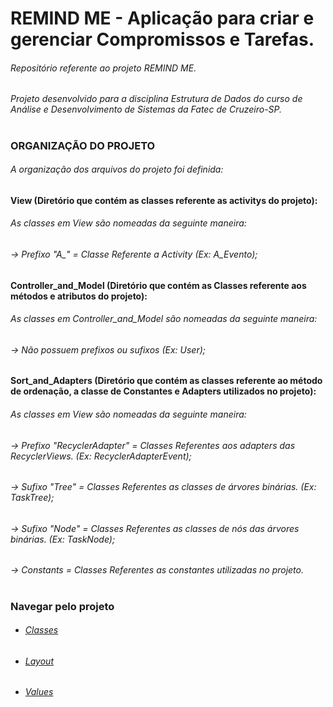 # REMIND ME - Aplicação para criar e gerenciar Compromissos e Tarefas.

###### Repositório referente ao projeto REMIND ME.
###### Projeto desenvolvido para a disciplina Estrutura de Dados do curso de Análise e Desenvolvimento de Sistemas da Fatec de Cruzeiro-SP.

#
### ORGANIZAÇÃO DO PROJETO
###### A organização dos arquivos do projeto foi definida:

#### View (Diretório que contém as classes referente as activitys do projeto):
###### As classes em View são nomeadas da seguinte maneira:
###### -> Prefixo "A_" = Classe Referente a Activity (Ex: A_Evento);

#### Controller_and_Model (Diretório que contém as Classes referente aos métodos e atributos do projeto):
###### As classes em Controller_and_Model são nomeadas da seguinte maneira:
###### -> Não possuem prefixos ou sufixos (Ex: User);

#### Sort_and_Adapters (Diretório que contém as classes referente ao método de ordenação, a classe de Constantes e Adapters utilizados no projeto):
###### As classes em View são nomeadas da seguinte maneira:
###### -> Prefixo "RecyclerAdapter" = Classes Referentes aos adapters das RecyclerViews. (Ex: RecyclerAdapterEvent);
###### -> Sufixo "Tree" = Classes Referentes as  classes de árvores binárias. (Ex: TaskTree);
###### -> Sufixo "Node" = Classes Referentes as classes de nós das árvores binárias. (Ex: TaskNode);
###### -> Constants = Classes Referentes as constantes utilizadas no projeto. 

#
### Navegar pelo projeto
 - ###### [Classes](https://github.com/adaatii/Projeto_Agenda_Pessoal_ED/tree/main/Agenda_Pessoal/app/src/main/java/com/example/agenda_pessoal) 
 - ###### [Layout](https://github.com/adaatii/Projeto_Agenda_Pessoal_ED/tree/main/Agenda_Pessoal/app/src/main/res/layout)
 - ###### [Values](https://github.com/adaatii/Projeto_Agenda_Pessoal_ED/tree/main/Agenda_Pessoal/app/src/main/res/values)


